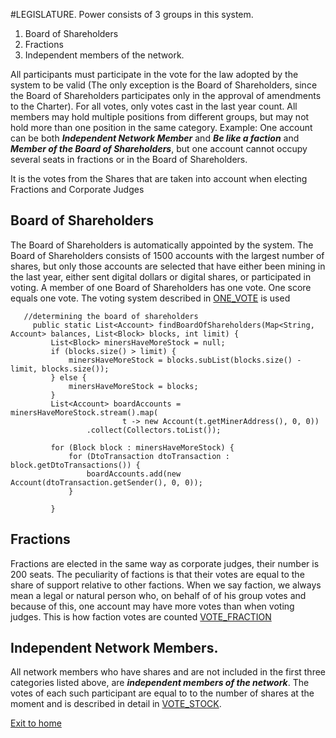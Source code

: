 #LEGISLATURE.
Power consists of 3 groups in this system.
1. Board of Shareholders
2. Fractions
3. Independent members of the network.

All participants must participate in the vote for the law adopted by the system to be valid
(The only exception is the Board of Shareholders, since the Board of Shareholders participates
only in the approval of amendments to the Charter).
For all votes, only votes cast in the last year count.
All members may hold multiple positions from different groups, but may not
hold more than one position in the same category.
Example: One account can be both ***Independent Network Member*** and ***Be like a faction***
and ***Member of the Board of Shareholders***, but one account cannot occupy several seats in fractions
or in the Board of Shareholders.

It is the votes from the Shares that are taken into account when electing Fractions and Corporate Judges
## Board of Shareholders
The Board of Shareholders is automatically appointed by the system.
The Board of Shareholders consists of 1500 accounts with the largest number of shares,
but only those accounts are selected that have either been mining in the last year,
either sent digital dollars or digital shares, or participated in voting.
A member of one Board of Shareholders has one vote. One score equals one vote.
The voting system described in [ONE_VOTE](../charterEng/ONE_VOTE.md) is used

````
   //determining the board of shareholders
     public static List<Account> findBoardOfShareholders(Map<String, Account> balances, List<Block> blocks, int limit) {
         List<Block> minersHaveMoreStock = null;
         if (blocks.size() > limit) {
             minersHaveMoreStock = blocks.subList(blocks.size() - limit, blocks.size());
         } else {
             minersHaveMoreStock = blocks;
         }
         List<Account> boardAccounts = minersHaveMoreStock.stream().map(
                         t -> new Account(t.getMinerAddress(), 0, 0))
                 .collect(Collectors.toList());

         for (Block block : minersHaveMoreStock) {
             for (DtoTransaction dtoTransaction : block.getDtoTransactions()) {
                 boardAccounts.add(new Account(dtoTransaction.getSender(), 0, 0));
             }

         }
````

## Fractions
Fractions are elected in the same way as corporate judges, their number is 200 seats.
The peculiarity of factions is that their votes are equal to the share of support relative to other factions.
When we say faction, we always mean a legal or natural person who, on behalf of
of his group votes and because of this, one account may have more votes than when voting judges.
This is how faction votes are counted [VOTE_FRACTION](../charterEng/VOTE_FRACTION.md)

## Independent Network Members.
All network members who have shares and are not included in the first three categories listed above,
are ***independent members of the network***. The votes of each such participant are equal to
to the number of shares at the moment and is described in detail in [VOTE_STOCK](../charterEng/VOTE_STOCK.md).

[Exit to home](../documentationEng/documentationEng.md)